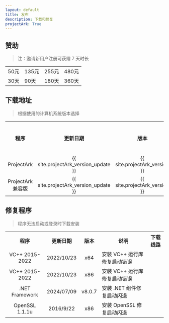 ```yaml
---
layout: default
title: 发布
description: 下载和修复
projectArk: True
---
```



## 赞助
>注：邀请新用户注册可获赠 7 天时长

<table>
  <tbody>
    <tr>
      <td>50元</td>
      <td>135元</td>
      <td>255元</td>
      <td>480元</td>
    </tr>
    <tr>
      <td>30天</td>
      <td>90天</td>
      <td>180天</td>
      <td>360天</td>
    </tr>
  </tbody>
  <colgroup>
    <col>
    <col>
    <col>
    <col>
    <col>
  </colgroup>
</table>


<!-- projectArk {{ site.projectArk_version }} -->
<!-- projectArk-VIP {{ site.projectArk_version }} -->


<script>
  function myfunction(){
    var url="{{ site.bucket_url }}";
    document.write("<a href=\""+url+"/projectArk_installer.exe\">projectArk</a>");
  }
</script>
## 下载地址
> 根据使用的计算机系统版本选择
<TABLE cellspacing ="1" cellpadding ="6" border = "0">
  <TR>
    <TH class="Title" align="center" width=auto>程序</TH>
    <TH class="Title" align="center" width=auto>更新日期</TH>
    <TH class="Title" align="center" width=auto>版本</TH>
    <TH class="Title" align="center" width=auto>计算机系统</TH>
    <TH class="Title" align="center" width=auto>下载线路</TH>
  </TR>
  <TR>
    <TD class="Item" align="center">ProjectArk</TD>
    <TD class="Item" align="center">{{ site.projectArk_version_update }}</TD>
    <TD class="Item" align="center">{{ site.projectArk_version }}</TD>
    <TD class="Item">windows 10/11</TD>
    <TD class="Item" align="center">
      <script type="text/javascript">
        var cn_url="{{ site.bucket_url }}";
        var git_url="{{ site.fastgit_url }}";
        document.write("<a href=\""+cn_url+"/win11/ProjectArk_Installer.exe\">国内</a>, <a href=\""+git_url+"/win11/ProjectArk_Installer.exe\">国际</a>");
      </script>
    </TD>
  </TR>
  <TR>
    <TD class="Item" align="center">ProjectArk 兼容版</TD>
    <TD class="Item" align="center">{{ site.projectArk_version_update }}</TD>
    <TD class="Item" align="center">{{ site.projectArk_version }}</TD>
    <TD class="Item">windows 全系列</TD>
    <TD class="Item" align="center">
      <script type="text/javascript">
        var cn_url="{{ site.bucket_url }}";
        var git_url="{{ site.fastgit_url }}";
        document.write("<a href=\""+cn_url+"/win7/ProjectArk_Installer.exe\">国内</a>, <a href=\""+git_url+"/win7/ProjectArk_Installer.exe\">国际</a>");
      </script>
    </TD>
  </TR>
</TABLE>


## 修复程序
> 程序无法启动或登录时下载安装

<TABLE cellspacing ="1" cellpadding ="6" border = "0">
  <TR>
    <TH class="Title" align="center" width=auto>程序</TH>
    <TH class="Title" align="center" width=auto>更新日期</TH>
    <TH class="Title" align="center" width=auto>版本</TH>
    <TH class="Title" align="center" width=auto>说明</TH>
    <TH class="Title" align="center" width=auto>下载线路</TH>
  </TR>
  <TR>
    <TD class="Item" align="center">VC++ 2015-2022</TD>
    <TD class="Item" align="center">2022/10/23</TD>
    <TD class="Item" align="center">x64</TD>
    <TD class="Item">安装 VC++ 运行库修复启动错误</TD>
    <TD class="Item" align="center">
      <script type="text/javascript">
        var cn_url="{{ site.bucket_url }}";
        var git_url="{{ site.fastgit_url }}";
        document.write("<a href=\""+cn_url+"/VC_redist_2015-2022.x64.exe\">国内</a>, <a href=\""+git_url+"/VC_redist_2015-2022.x64.exe\">国际</a>");
      </script>
    </TD>
  </TR>
  <TR>
    <TD class="Item" align="center">VC++ 2015-2022</TD>
    <TD class="Item" align="center">2022/10/23</TD>
    <TD class="Item" align="center">x86</TD>
    <TD class="Item">安装 VC++ 运行库修复启动错误</TD>
    <TD class="Item" align="center">
      <script type="text/javascript">
        var cn_url="{{ site.bucket_url }}";
        var git_url="{{ site.fastgit_url }}";
        document.write("<a href=\""+cn_url+"/VC_redist_2015-2022.x86.exe\">国内</a>, <a href=\""+git_url+"/VC_redist_2015-2022.x86.exe\">国际</a>");
      </script>
    </TD>
  </TR>
  <TR>
    <TD class="Item" align="center">.NET Framework</TD>
    <TD class="Item" align="center">2024/07/09</TD>
    <TD class="Item" align="center">v8.0.7</TD>
    <TD class="Item">安装 .NET 组件修复启动闪退</TD>
    <TD class="Item" align="center">
      <script type="text/javascript">
        var cn_url="{{ site.bucket_url }}";
        var git_url="{{ site.fastgit_url }}";
        document.write("<a href=\""+cn_url+"/dotnet-runtime-8.0.7-win-x64.exe\">国内</a>, <a href=\""+git_url+"/dotnet-runtime-8.0.7-win-x64.exe\">国际</a>");
      </script>
    </TD>
  </TR>
  <TR>
    <TD class="Item" align="center">OpenSSL 1.1.1u</TD>
    <TD class="Item" align="center">2016/9/22</TD>
    <TD class="Item" align="center">x86</TD>
    <TD class="Item">安装 OpenSSL 修复启动闪退</TD>
    <TD class="Item" align="center">
      <script type="text/javascript">
        var cn_url="{{ site.bucket_url }}";
        var git_url="{{ site.fastgit_url }}";
        document.write("<a href=\""+cn_url+"/Win32OpenSSL_Light-1_1_1u.exe\">国内</a>, <a href=\""+git_url+"/Win32OpenSSL_Light-1_1_1u.exe\">国际</a>");
      </script>
    </TD>
  </TR>
</TABLE>